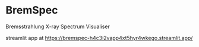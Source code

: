 # BremSpec
Bremsstrahlung X-ray Spectrum Visualiser

streamlit app at https://bremspec-h4c3i2vapp4xt5hyr4wkego.streamlit.app/
